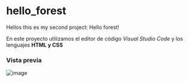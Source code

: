 # hello_forest

Hellos this es my second project: Hello forest!

En este proyecto utilizamos el editor de código *Visual Studio Code* y los lenguajes **HTML y CSS**

### Vista previa
![image](https://github.com/RaquelAr02/hello_forest/assets/152033520/df23a72b-5c88-461c-8e0b-59f077c4585f)

